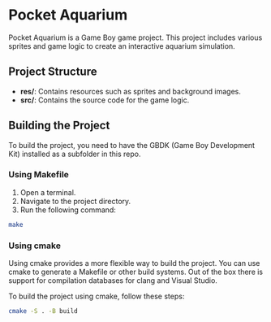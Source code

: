 # Pocket Aquarium

Pocket Aquarium is a Game Boy game project. This project includes various sprites and game logic to create an interactive aquarium simulation.

## Project Structure

- **res/**: Contains resources such as sprites and background images.
- **src/**: Contains the source code for the game logic.

## Building the Project

To build the project, you need to have the GBDK (Game Boy Development Kit) installed as a subfolder in this repo.

### Using Makefile

1. Open a terminal.
2. Navigate to the project directory.
3. Run the following command:

```sh
make
```

### Using cmake

Using cmake provides a more flexible way to build the project. You can use cmake to generate a Makefile or other build systems. Out of the box there is support for compilation databases for clang and Visual Studio.

To build the project using cmake, follow these steps:

```sh
cmake -S . -B build
```

